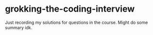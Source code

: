 # grokking-the-coding-interview

Just recording my solutions for questions in the course. Might do some summary idk. 

